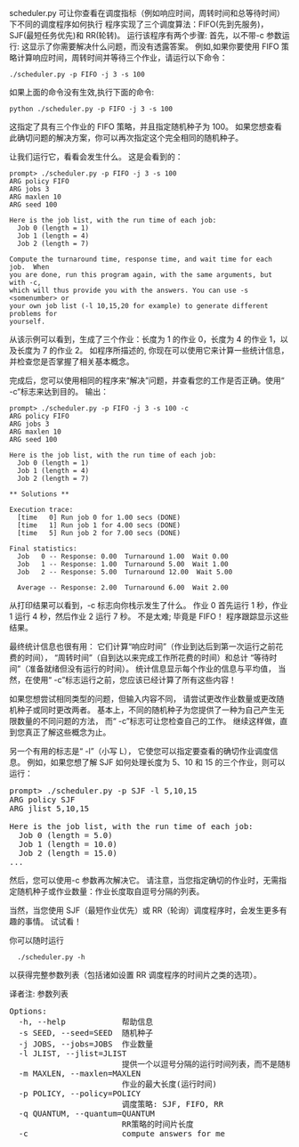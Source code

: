 scheduler.py 可让你查看在调度指标（例如响应时间，周转时间和总等待时间）下不同的调度程序如何执行
程序实现了三个调度算法：FIFO(先到先服务)，SJF(最短任务优先)和 RR(轮转)。
运行该程序有两个步骤:
首先，以不带-c 参数运行: 这显示了你需要解决什么问题，而没有透露答案。
例如,如果你要使用 FIFO 策略计算响应时间，周转时间并等待三个作业，请运行以下命令：

```shell script
./scheduler.py -p FIFO -j 3 -s 100
```

如果上面的命令没有生效,执行下面的命令:
```shell script
python ./scheduler.py -p FIFO -j 3 -s 100
```

这指定了具有三个作业的 FIFO 策略，并且指定随机种子为 100。
如果您想查看此确切问题的解决方案，你可以再次指定这个完全相同的随机种子。

让我们运行它，看看会发生什么。 这是会看到的：
```shell script
prompt> ./scheduler.py -p FIFO -j 3 -s 100
ARG policy FIFO
ARG jobs 3
ARG maxlen 10
ARG seed 100

Here is the job list, with the run time of each job: 
  Job 0 (length = 1)
  Job 1 (length = 4)
  Job 2 (length = 7)

Compute the turnaround time, response time, and wait time for each job.  When
you are done, run this program again, with the same arguments, but with -c,
which will thus provide you with the answers. You can use -s <somenumber> or
your own job list (-l 10,15,20 for example) to generate different problems for
yourself.
```

从该示例可以看到，生成了三个作业：长度为 1 的作业 0，长度为 4 的作业 1，以及长度为 7 的作业 2。
如程序所描述的, 你现在可以使用它来计算一些统计信息，并检查您是否掌握了相关基本概念。

完成后，您可以使用相同的程序来“解决”问题，并查看您的工作是否正确。使用“ -c”标志来达到目的。
输出：

```shell script
prompt> ./scheduler.py -p FIFO -j 3 -s 100 -c
ARG policy FIFO
ARG jobs 3
ARG maxlen 10
ARG seed 100

Here is the job list, with the run time of each job: 
  Job 0 (length = 1)
  Job 1 (length = 4)
  Job 2 (length = 7)

** Solutions **

Execution trace:
  [time   0] Run job 0 for 1.00 secs (DONE)
  [time   1] Run job 1 for 4.00 secs (DONE)
  [time   5] Run job 2 for 7.00 secs (DONE)

Final statistics:
  Job   0 -- Response: 0.00  Turnaround 1.00  Wait 0.00
  Job   1 -- Response: 1.00  Turnaround 5.00  Wait 1.00
  Job   2 -- Response: 5.00  Turnaround 12.00  Wait 5.00

  Average -- Response: 2.00  Turnaround 6.00  Wait 2.00

```

从打印结果可以看到，-c 标志向你栈示发生了什么。 
作业 0 首先运行 1 秒，作业 1 运行 4 秒，然后作业 2 运行 7 秒。
不是太难; 毕竟是 FIFO！ 程序跟踪显示这些结果。

最终统计信息也很有用：
它们计算“响应时间”（作业到达后到第一次运行之前花费的时间），
“周转时间”（自到达以来完成工作所花费的时间）和总计 “等待时间”（准备就绪但没有运行的时间）。
统计信息显示每个作业的信息与平均值，
当然，在使用“ -c”标志运行之前，您应该已经计算了所有这些内容！

如果您想尝试相同类型的问题，但输入内容不同，
请尝试更改作业数量或更改随机种子或同时更改两者。 
基本上，不同的随机种子为您提供了一种为自己产生无限数量的不同问题的方法，
而“ -c”标志可让您检查自己的工作。 继续这样做，直到您真正了解这些概念为止。

另一个有用的标志是“ -l”（小写 L），
它使您可以指定要查看的确切作业调度信息。 
例如，如果您想了解 SJF 如何处理长度为 5、10 和 15 的三个作业，则可以运行：

<pre>
prompt> ./scheduler.py -p SJF -l 5,10,15
ARG policy SJF
ARG jlist 5,10,15

Here is the job list, with the run time of each job: 
  Job 0 (length = 5.0)
  Job 1 (length = 10.0)
  Job 2 (length = 15.0)
...
</pre>

然后，您可以使用-c 参数再次解决它。
请注意，当您指定确切的作业时，无需指定随机种子或作业数量：作业长度取自逗号分隔的列表。

当然，当您使用 SJF（最短作业优先）或 RR（轮询）调度程序时，会发生更多有趣的事情。 试试看！


你可以随时运行

```shell script
  ./scheduler.py -h 
```

以获得完整参数列表（包括诸如设置 RR 调度程序的时间片之类的选项）。

译者注:
参数列表
<pre>
Options:
  -h, --help            帮助信息
  -s SEED, --seed=SEED  随机种子
  -j JOBS, --jobs=JOBS  作业数量
  -l JLIST, --jlist=JLIST
                        提供一个以逗号分隔的运行时间列表，而不是随机长度作业
  -m MAXLEN, --maxlen=MAXLEN
                        作业的最大长度(运行时间)
  -p POLICY, --policy=POLICY
                        调度策略: SJF, FIFO, RR
  -q QUANTUM, --quantum=QUANTUM
                        RR策略的时间片长度
  -c                    compute answers for me
</pre>